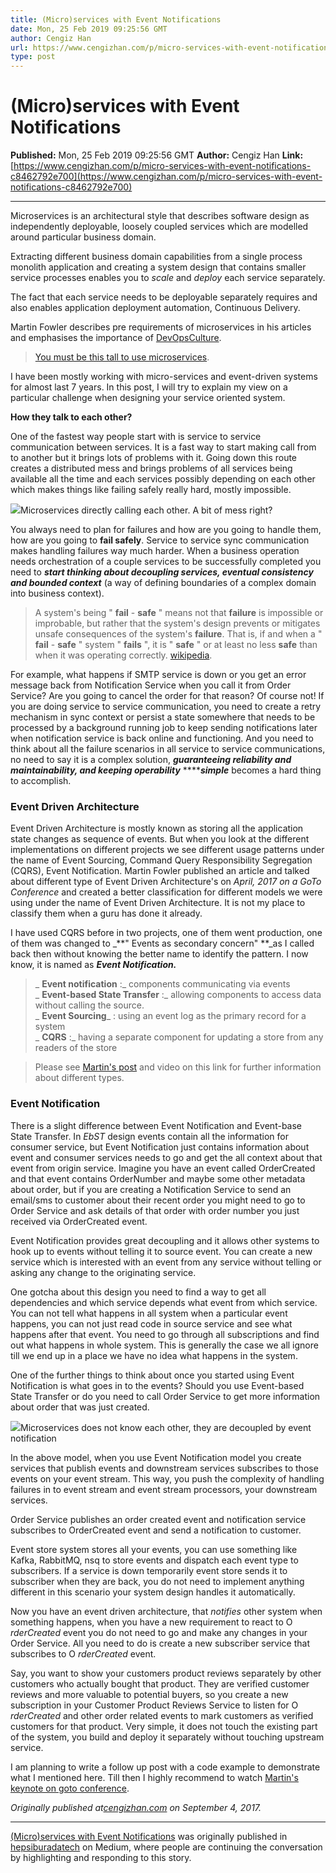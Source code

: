 ```yaml
---
title: (Micro)services with Event Notifications
date: Mon, 25 Feb 2019 09:25:56 GMT
author: Cengiz Han
url: https://www.cengizhan.com/p/micro-services-with-event-notifications-c8462792e700
type: post
---
```


# (Micro)services with Event Notifications

**Published:** Mon, 25 Feb 2019 09:25:56 GMT
**Author:** Cengiz Han
**Link:** [https://www.cengizhan.com/p/micro-services-with-event-notifications-c8462792e700](https://www.cengizhan.com/p/micro-services-with-event-notifications-c8462792e700)

---

Microservices is an architectural style that describes software design as
independently deployable, loosely coupled services which are modelled around
particular business domain.

Extracting different business domain capabilities from a single process
monolith application and creating a system design that contains smaller
service processes enables you to _scale_ and _deploy_ each service separately.

The fact that each service needs to be deployable separately requires and also
enables application deployment automation, Continuous Delivery.

Martin Fowler describes pre requirements of microservices in his articles and
emphasises the importance of
[DevOpsCulture](https://martinfowler.com/bliki/DevOpsCulture.html).

> [You must be this tall to use
> microservices](https://martinfowler.com/bliki/MicroservicePrerequisites.html).

I have been mostly working with micro-services and event-driven systems for
almost last 7 years. In this post, I will try to explain my view on a
particular challenge when designing your service oriented system.

 **How they talk to each  other?**

One of the fastest way people start with is service to service communication
between services. It is a fast way to start making call from to another but it
brings lots of problems with it. Going down this route creates a distributed
mess and brings problems of all services being available all the time and each
services possibly depending on each other which makes things like failing
safely really hard, mostly impossible.

![](image1.png)Microservices
directly calling each other. A bit of mess right?

You always need to plan for failures and how are you going to handle them, how
are you going to **fail safely**. Service to service sync communication makes
handling failures way much harder. When a business operation needs
orchestration of a couple services to be successfully completed you need to
_**start thinking about decoupling services, eventual consistency and bounded
context**_ (a way of defining boundaries of a complex domain into business
context).

> A system's being " **fail** - **safe** " means not that **failure** is
> impossible or improbable, but rather that the system's design prevents or
> mitigates unsafe consequences of the system's **failure**. That is, if and
> when a " **fail** - **safe** " system " **fails** ", it is " **safe** " or
> at least no less **safe** than when it was operating correctly.
> [wikipedia](https://en.wikipedia.org/wiki/Fail-safe).

For example, what happens if SMTP service is down or you get an error message
back from Notification Service when you call it from Order Service? Are you
going to cancel the order for that reason? Of course not! If you are doing
service to service communication, you need to create a retry mechanism in sync
context or persist a state somewhere that needs to be processed by a
background running job to keep sending notifications later when notification
service is back online and functioning. And you need to think about all the
failure scenarios in all service to service communications, no need to say it
is a complex solution, _**guaranteeing reliability and maintainability, and
keeping operability**_ ****_**simple**_ becomes a hard thing to accomplish.

### Event Driven Architecture

Event Driven Architecture is mostly known as storing all the application state
changes as sequence of events. But when you look at the different
implementations on different projects we see different usage patterns under
the name of Event Sourcing, Command Query Responsibility Segregation (CQRS),
Event Notification. Martin Fowler published an article and talked about
different type of Event Driven Architecture's on _April, 2017 on a GoTo
Conference_ and created a better classification for different models we were
using under the name of Event Driven Architecture. It is not my place to
classify them when a guru has done it already.

I have used CQRS before in two projects, one of them went production, one of
them was changed to _**" Events as secondary concern" **_as I called back then
without knowing the better name to identify the pattern. I now know, it is
named as _**Event Notification.**_

>  _ **Event notification** :_ components communicating via events  
>  _ **Event-based State Transfer** :_ allowing components to access data
> without calling the source.  
>  _ **Event Sourcing**_ : using an event log as the primary record for a
> system  
>  _ **CQRS** :_ having a separate component for updating a store from any
> readers of the store

> Please see [Martin's post](https://martinfowler.com/articles/201701-event->driven.html) and video on this link for further information about different
> types.

### Event Notification

There is a slight difference between Event Notification and Event-base State
Transfer. In _EbST_ design events contain all the information for consumer
service, but Event Notification just contains information about event and
consumer services needs to go and get the all context about that event from
origin service. Imagine you have an event called OrderCreated and that event
contains OrderNumber and maybe some other metadata about order, but if you are
creating a Notification Service to send an email/sms to customer about their
recent order you might need to go to Order Service and ask details of that
order with order number you just received via OrderCreated event.

Event Notification provides great decoupling and it allows other systems to
hook up to events without telling it to source event. You can create a new
service which is interested with an event from any service without telling or
asking any change to the originating service.

One gotcha about this design you need to find a way to get all dependencies
and which service depends what event from which service. You can not tell what
happens in all system when a particular event happens, you can not just read
code in source service and see what happens after that event. You need to go
through all subscriptions and find out what happens in whole system. This is
generally the case we all ignore till we end up in a place we have no idea
what happens in the system.

One of the further things to think about once you started using Event
Notification is what goes in to the events? Should you use Event-based State
Transfer or do you need to call Order Service to get more information about
order that was just created.

![](image2.png)Microservices
does not know each other, they are decoupled by event notification

In the above model, when you use Event Notification model you create services
that publish events and downstream services subscribes to those events on your
event stream. This way, you push the complexity of handling failures in to
event stream and event stream processors, your downstream services.

Order Service publishes an order created event and notification service
subscribes to OrderCreated event and send a notification to customer.

Event store system stores all your events, you can use something like Kafka,
RabbitMQ, nsq to store events and dispatch each event type to subscribers. If
a service is down temporarily event store sends it to subscriber when they are
back, you do not need to implement anything different in this scenario your
system design handles it automatically.

Now you have an event driven architecture, that _notifies_ other system when
something happens, when you have a new requirement to react to O _rderCreated_
event you do not need to go and make any changes in your Order Service. All
you need to do is create a new subscriber service that subscribes to O
_rderCreated_ event.

Say, you want to show your customers product reviews separately by other
customers who actually bought that product. They are verified customer reviews
and more valuable to potential buyers, so you create a new subscription in
your Customer Product Reviews Service to listen for O _rderCreated_ and other
order related events to mark customers as verified customers for that product.
Very simple, it does not touch the existing part of the system, you build and
deploy it separately without touching upstream service.

I am planning to write a follow up post with a code example to demonstrate
what I mentioned here. Till then I highly recommend to watch [Martin's keynote
on goto conference](https://martinfowler.com/articles/201701-event-driven.html).

 _Originally published at[cengizhan.com](https://medium.com/p/4425ef5be871) on
September 4, 2017._

* * *

[(Micro)services with Event
Notifications](https://medium.com/hepsiburadatech/micro-services-with-event-notifications-c8462792e700) was originally published in
[hepsiburadatech](https://medium.com/hepsiburadatech) on Medium, where people
are continuing the conversation by highlighting and responding to this story.
